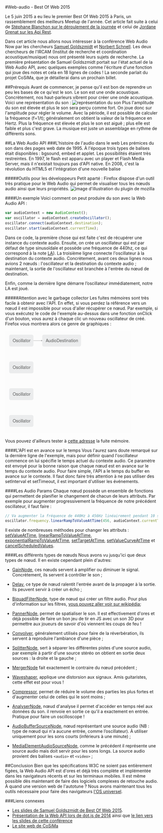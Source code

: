 #Web-audio - Best Of Web 2015

Le 5 juin 2015 a eu lieu le premier Best Of Web 2015 à Paris, un rassemblement des meilleurs Meetup de l'année. Cet article fait suite à celui de [Stéphane Blanchon sur le déroulement de la journée](http://blog.viseo-bt.com/meilleur-du-web-a-la-conference-best-web-2015/) et celui de [Jordane Grenat sur les Api Rest](http://blog.viseo-bt.com/rest-world-best-of-web-2015/).

Dans cet article nous allons nous intéresser à la conférence Web Audio Now par les chercheurs [Samuel Goldszmidt](https://twitter.com/ouhouhsami) et [Norbert Schnell](http://imtr.ircam.fr/imtr/Norbert_Schnell). Les deux chercheurs de l'IRCAM (Institut de recherche et coordination acoustique/musique) nous ont présenté leurs sujets de recherche. La première présentation de Samuel Goldszmidt portait sur l'état actuel de la Web Audio API, avec quelques exemples comme l'écriture d'une fonction qui joue des notes et cela en 18 lignes de codes ! La seconde parlait du projet CoSiMa, que je détaillerai dans un prochain billet.

##Prérequis
Avant de commencer, je pense qu'il est bon de reprendre un peu les bases de ce qu'est le son. Le son est une onde acoustique. Concrètement, nos haut-parleurs vibrent pour créer une onde acoustique. Voici une représentation du son : 
![représentation du son](http://perceptionsonoretpe.free.fr/I/images/Fig_4.png)
Plus l'amplitude du son est élevée et plus le son sera perçu comme fort. On joue donc sur l'amplitude pour régler le volume. Avec la période, il est possible de calculer la fréquence (f=1/t); généralement on obtient la valeur de la fréquence en Hertz. Plus la fréquence est élevée et plus le son est aiguë ; plus elle est faible et plus c'est grave. La musique est juste un assemblage en rythme de différents sons.

##La Web Audio API
###L'histoire de l'audio dans le web
Les prémices du son dans des pages web date de 1995. À l'époque trois types de balises était disponibles : bgsound, embed et applet. Les possibilités étaient très restreintes. 
En 1997, le flash est apparu avec un player et Flash Media Server, mais il n'existait toujours pas d'API native.
En 2008, c'est la révolution du HTML5 et l'intégration d'une nouvelle balise <audio>.
Enfin, en 2010 le W3C définit la Web Audio API. À l'heure où j’écris ces lignes [le document est actuellement en Editor's draft](http://webaudio.github.io/web-audio-api/) mais [reste parfaitement utilisable sur tous les navigateurs sauf IE](http://caniuse.com/#search=web%20audio%20api). Edge implémentera cependant la Web Audio API.
###La Web Audio API en détails
L'API est de haut niveau et elle permet un contrôle du son en JavaScript. Elle repose sur le principe de routing modulaire, c'est à dire que le son possède une entrée à laquelle on va appliquer des nœuds audio pour obtenir le son en sortie. Un nœud audio peut par exemple correspondre à un filtre de certaines fréquences ou à un amplificateur, etc.

#####Outils pour les développeurs
Petit aparté : Firefox dispose d'un outil très pratique pour le Web Audio qui permet de visualiser tous les nœuds audio ainsi que leurs propriétés.
![image d'illustration du plugin de mozilla](http://blog.mozilla.org/hacks/files/2014/06/Web-Audio-Editor-1.png)

####Un exemple 
Voici comment on peut produire du son avec la Web Audio API :
```javascript
var audioContext = new AudioContext();
var oscillator = audioContext.createOscillator();
oscillator.connect(audioContext.destination);
oscillator.start(audioContext.currentTime);
```
Dans ce code, la première chose qui est faite c'est de récupérer une instance du contexte audio. Ensuite, on crée un oscillateur qui est par défaut de type sinusoïdale et possède une fréquence de 440hz, ce qui correspond à la note [LA](https://fr.wikipedia.org/wiki/La440)).
La troisième ligne connecte l'oscillateur à la destination du contexte audio. Concrètement, avant ces deux lignes nous avions 2 nœuds : l'oscillateur et la destination du contexte audio ; maintenant, la sortie de l'oscillateur est branchée à l'entrée du nœud de destination. 

Enfin, comme la dernière ligne démarre l’oscillateur immédiatement, notre LA est joué.

#####Attention avec le garbage collector
Les fuites mémoires sont très facile à obtenir avec l'API. En effet, si vous perdez la référence vers un nœud il est impossible pour vous d'aller récupérer ce nœud. Par exemple, si vous exécutez le code de l'exemple au-dessus dans une fonction onClick d'un bouton, vous aurez à chaque clic un nouveau oscillateur de créé. Firefox vous montrera alors ce genre de graphiques :

![Exemple d'un graphique Firefox avec des fuites mémoires](https://raw.githubusercontent.com/FBerthelot/web-audio-api-examples/gh-pages/images/garbage_collector.png)

Vous pouvez d'ailleurs tester à [cette adresse](http://fberthelot.github.io/web-audio-api-examples/exemple1) la fuite mémoire.

####L'API est en avance sur le temps
Vous l'aurez sans doute remarqué sur la dernière ligne de l'exemple, mais pour définir quand l'oscillateur commence on lui spécifie le temps actuel du contexte audio. Ce paramètre est envoyé pour la bonne raison que chaque nœud est en avance sur le temps du contexte audio. Pour faire simple, l'API a le temps du buffer en avance sur le contexte.
Il faut donc faire très attention à ne pas utiliser des setInterval et setTimeout, il est important d'utiliser les événements.

####Les Audio Params
Chaque nœud possède un ensemble de fonctions qui permettent de planifier le changement de chacun de leurs attributs. Par exemple pour augmenter progressivement la fréquence de notre précédent oscillateur, il faut faire : 
```javascript
// Va augmenter la fréquence de 440Hz à 456Hz linéairement pendant 10 secondes 
oscillator.frequency.linearRampToValueAtTime(456, audioContext.currentTime + 10);
```
Il existe de nombreuses méthodes pour changer les attributs : [setValueAtTime](https://developer.mozilla.org/en-US/docs/Web/API/AudioParam/setValueAtTime), [linearRampToValueAtTime](https://developer.mozilla.org/en-US/docs/Web/API/AudioParam/linearRampToValueAtTime), [exponentialRampToValueAtTime](https://developer.mozilla.org/en-US/docs/Web/API/AudioParam/exponentialRampToValueAtTime), [setTargetAtTime](https://developer.mozilla.org/en-US/docs/Web/API/AudioParam/setTargetAtTime), [setValueCurveAtTime](https://developer.mozilla.org/en-US/docs/Web/API/AudioParam/setValueCurveAtTime) et [cancelScheduledValues](https://developer.mozilla.org/en-US/docs/Web/API/AudioParam/cancelScheduledValues).

####Les différents types de nœuds
Nous avons vu jusqu'ici que deux types de nœud. Il en existe cependant plein d'autres:

 - [GainNode](https://developer.mozilla.org/fr/docs/Web/API/GainNode), ces nœuds servent à amplifier ou diminuer le signal. Concrètement, ils servent à contrôler le son ;
 - [Delay](http://webaudio.github.io/web-audio-api/#the-delaynode-interface), ce type de nœud ralentit l'entrée avant de la propager à la sortie. Ils peuvent servir à créer un écho ;
 - [BiquadFilterNode](https://developer.mozilla.org/en-US/docs/Web/API/BiquadFilterNode), type de nœud qui créer un filtre audio. Pour plus d'information sur les filtres, [vous pouvez aller voir sur wikipédia](https://fr.wikipedia.org/wiki/Filtre_%28audio%29#Filtres_passe-haut_et_passe-bas);
 - [PannerNode](https://developer.mozilla.org/fr/docs/Web/API/AudioListener), permet de spatialiser le son. Il est effectivement d'ores et déjà possible de faire un bon jeu de tir en JS avec un son 3D pour permettre aux joueurs de savoir d'où viennent les coups de feu !
 - [Convolver](http://webaudio.github.io/web-audio-api/#linear-effects-using-convolution), généralement utilisés pour faire de la réverbération, ils servent à reproduire l'ambiance d'une pièce ;
 - [SplitterNode](http://webaudio.github.io/web-audio-api/#the-channelsplitternode-interface), sert à séparer les différentes pistes d'une source audio, par exemple à partir d'une source stéréo on obtient en sortie deux sources : la droite et la gauche ;
 - [MergerNode](http://webaudio.github.io/web-audio-api/#the-channelmergernode-interface) fait exactement le contraire du nœud précédent ;
 - [Waveshaper](https://developer.mozilla.org/fr/docs/Web/API/WaveShaperNode), applique une distorsion aux signaux. Amis guitaristes, cette effet est pour vous !
 - [Compressor](http://webaudio.github.io/web-audio-api/#the-dynamicscompressornode-interface), permet de réduire le volume des parties les plus fortes et d'augmenter celui de celles qui le sont moins ;

 - [AnalyserNode](https://developer.mozilla.org/fr/docs/Web/API/AnalyserNode), nœud d'analyse il permet d'accéder en temps réel aux données du son. il renvoie en sortie ce qu'il a exactement en entrée. Pratique pour faire un oscilloscope !

 - [AudioBufferSourceNode](https://developer.mozilla.org/fr/docs/Web/API/AudioBufferSourceNode), nœud représentant une source audio (NB : type de nœud qui n'a aucune entrée, comme l’oscillateur). À utiliser uniquement pour les sons courts (inférieurs à une minute) ;
 - [MediaElementAudioSourceNode](https://developer.mozilla.org/fr/docs/Web/API/MediaElementAudioSourceNode), comme le précédent il représente une source audio mais doit servir pour les sons longs. La source audio provient des balises `<audio>` et `<video>` ;

##Conclusion
Bien que les spécifications W3C ne soient pas entièrement figées, la Web Audio API est d'ores et déjà très complète et implémentée dans les navigateurs récents et sur les terminaux mobiles. Il est même possible dès maintenant de faire des logiciels complexes de retouche audio. À quand une version web de l'autotune ? Nous avons maintenant tous les outils nécessaire pour faire des navigateurs [l'OS universel](http://www.infoworld.com/article/2609165/web-browsers/10-reasons-the-browser-is-becoming-the-universal-os.html).

###Liens connexes
* [Les slides de Samuel Goldszmidt de Best Of Web 2015](http://ouhouhsami.github.io/2015-06-05-bestofweb-paris/#1).
* [Présentation de la Web API lors de dot.js de 2014](http://lanyrd.com/2014/dotjseu/sdgppz/) ainsi que [le lien vers les slides de cette conférence](http://soledadpenades.com/files/t/20141117_dotjs/)
* [Le site web de CoSiMa](http://cosima.ircam.fr/)